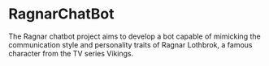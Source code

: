 # RagnarChatBot
The Ragnar chatbot project aims to develop a bot capable of mimicking the communication style and personality traits of Ragnar Lothbrok, a famous character from the TV series Vikings.
